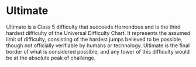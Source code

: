 # Ultimate

Ultimate is a Class 5 difficulty that succeeds Horrendous and is the third hardest difficulty of the Universal Difficulty Chart. It represents the assumed limit of difficulty, consisting of the hardest jumps believed to be possible, though not officially verifiable by humans or technology. Ultimate is the final border of what is considered possible, and any tower of this difficulty would be at the absolute peak of challenge.